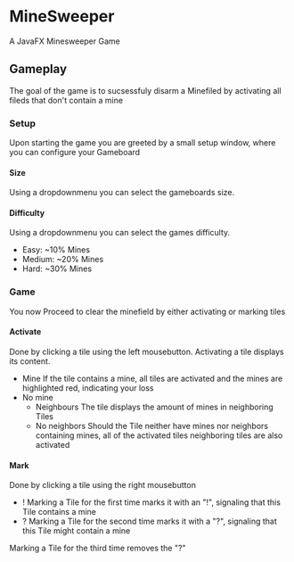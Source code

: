 # MineSweeper
A JavaFX Minesweeper Game
## Gameplay
The goal of the game is to sucsessfuly disarm a Minefiled by activating all fileds that don't contain a mine
### Setup
Upon starting the game you are greeted by a small setup window, where you can configure your Gameboard
#### Size
Using a dropdownmenu you can select the gameboards size.
#### Difficulty
Using a dropdownmenu you can select the games difficulty.
* Easy: ~10% Mines
* Medium: ~20% Mines
* Hard: ~30% Mines
### Game
You now Proceed to clear the minefield by either activating or marking tiles
#### Activate
Done by clicking a tile using the left mousebutton.
Activating a tile displays its content.
* Mine
If the tile contains a mine, all tiles are activated and the mines are highlighted red, indicating your loss
* No mine
  * Neighbours
  The tile displays the amount of mines in neighboring Tiles
  * No neighbors
  Should the Tile neither have mines nor neighbors containing mines, all of the activated tiles neighboring tiles are also activated
#### Mark
Done by clicking a tile using the right mousebutton
* !
Marking a Tile for the first time marks it with an "!", signaling that this Tile contains a mine
* ?
Marking a Tile for the second time marks it with a "?", signaling that this Tile might contain a mine

Marking a Tile for the third time removes the "?"
